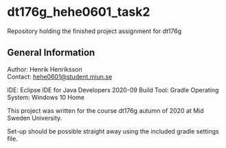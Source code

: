 # dt176g_hehe0601_task2

Repository holding the finished project assignment for dt176g

## General Information

Author: Henrik Henriksson <br>
Contact: hehe0601@student.miun.se<br>

IDE: Eclipse IDE for Java Developers 2020-09
Build Tool: Gradle
Operating System: Windows 10 Home

This project was written for the course dt176g autumn of 2020 at Mid Sweden University.

Set-up should be possible straight away using the included gradle settings file.

